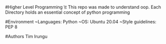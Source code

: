 #Higher Level Programming
\t This repo was made to understand oop. Each Directory holds an essential concept of python programming

#Environment
~Languages: Python
~OS: Ubuntu 20.04
~Style guidelines: PEP 8


#Authors
Tim Irungu
